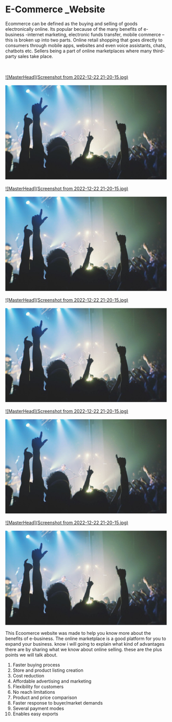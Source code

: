 # E-Commerce _Website
 Ecommerce can be defined as the buying and selling of goods electronically online. Its popular because of the many benefits of e-business -internet marketing, electronic funds transfer, mobile commerce – this is broken up into two parts. Online retail shopping that goes directly to consumers through mobile apps, websites and even voice assistants, chats, chatbots etc. Sellers being a part of online marketplaces where many third-party sales take place.



 
 <br><br>
[![MasterHead](Screenshot from 2022-12-22 21-20-15.jpg)]()
 <br><br>
[![MasterHead](hi.jpg)]()
<br><br>
[![MasterHead](Screenshot from 2022-12-22 21-20-15.jpg)]()
 <br><br>
[![MasterHead](hi.jpg)]()
<br><br>
[![MasterHead](Screenshot from 2022-12-22 21-20-15.jpg)]()
 <br><br>
[![MasterHead](hi.jpg)]()
<br><br>
[![MasterHead](Screenshot from 2022-12-22 21-20-15.jpg)]()
 <br><br>
[![MasterHead](hi.jpg)]()
<br><br>
[![MasterHead](Screenshot from 2022-12-22 21-20-15.jpg)]()
 <br><br>
[![MasterHead](hi.jpg)]()

<p>

This Ecoomerce website was made to help you know more about the benefits of e-business. The online marketplace is a good platform for you to expand your business. know i will going to explain what kind of advantages there are by sharing what we know about online selling. these are the plus points we will talk about.

1. Faster buying process
2. Store and product listing creation
3. Cost reduction
4. Affordable advertising and marketing
5. Flexibility for customers
6. No reach limitations
7. Product and price comparison
8. Faster response to buyer/market demands
9. Several payment modes
10. Enables easy exports

</P>
